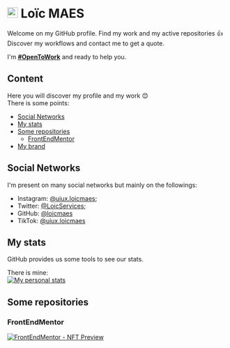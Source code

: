 # <img src="https://www.maesloic.fr/assets/img/logo_black.svg" height="24" /> Loïc MAES

Welcome on my GitHub profile. Find my work and my active repositories 👍  
Discover my workflows and contact me to get a quote.

I'm [**#OpenToWork**](https://www.maesloic.fr/contact) and ready to help you.

## Content

Here you will discover my profile and my work 😊  
There is some points:
- [Social Networks](#social-networks)
- [My stats](#my-stats)
- [Some repositories](#some-repositories)
  - [FrontEndMentor](#frontendmentor)
- [My brand](#my-brand)

## Social Networks

I'm present on many social networks but mainly on the followings:
- Instagram: [@uiux.loicmaes](https://www.instagram.com/uiux.loicmaes);
- Twitter: [@LoicServices](https://www.twitter.com/LoicServices);
- GitHub: [@loicmaes](https://www.gihtub.com/loicmaes)
- TikTok: [@uiux.loicmaes](https://www.tiktok.com/@uiux.loicmaes)

## My stats

GitHub provides us some tools to see our stats.

There is mine:  
[![My personal stats](https://github-readme-stats.vercel.app/api?username=loicmaes&show_icons=true&theme=vue)](https://www.github.com/loicmaes)

## Some repositories

### FrontEndMentor
[![FrontEndMentor - NFT Preview](https://github-readme-stats.vercel.app/api/pin/?username=loicmaes&repo=frontendmentor-nft-preview&theme=vue)](https://www.github.com/loicmaes/frontendmentor-nft-preview)

<!-- ## My Brand -->
